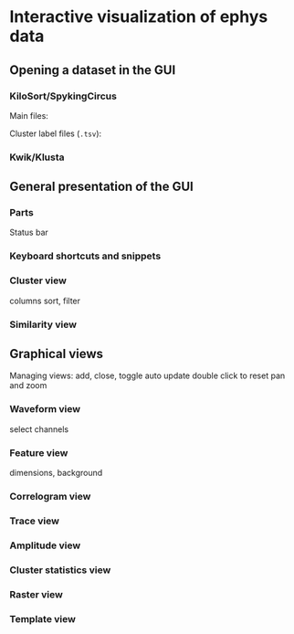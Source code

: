 # Interactive visualization of ephys data

## Opening a dataset in the GUI

### KiloSort/SpykingCircus

Main files:


Cluster label files (`.tsv`):



### Kwik/Klusta


## General presentation of the GUI

### Parts

Status bar

### Keyboard shortcuts and snippets


### Cluster view

columns
sort, filter

### Similarity view



## Graphical views

Managing views: add, close, toggle auto update
double click to reset pan and zoom


### Waveform view

select channels

### Feature view

dimensions, background

### Correlogram view

### Trace view

### Amplitude view

### Cluster statistics view


### Raster view


### Template view


